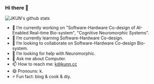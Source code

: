 ### Hi there 👋

![JKUN's github stats](https://github-readme-stats.vercel.app/api?username=wjkbfq&show_icons=true&theme=vue&count_private=true)

- 🔭 I’m currently working on "Software-Hardware Co-design of AI-Enabled Real-time Bio-system", "Cognitive Neuromorphic Systems".
- 🌱 I’m currently learning Software-Hardware Co-design.
- 👯 I’m looking to collaborate on Software-Hardware Co-design Bio-system.
- 🤔 I’m looking for help with Neuromorphic.
- 💬 Ask me about Computer.
- 📫 How to reach me: k@kunn.cc
- 😄 Pronouns: k.
- ⚡ Fun fact: blog & cook & diy.

<!--
[![Top Langs](https://github-readme-stats.vercel.app/api/top-langs/?username=wjkbfq&layout=compact&count_private=true)](https://github.com/anuraghazra/github-readme-stats)

**wjkbfq/wjkbfq** is a ✨ _special_ ✨ repository because its `README.md` (this file) appears on your GitHub profile.

Here are some ideas to get you started:

- 🔭 I’m currently working on ...
- 🌱 I’m currently learning ...
- 👯 I’m looking to collaborate on ...
- 🤔 I’m looking for help with ...
- 💬 Ask me about ...
- 📫 How to reach me: ...
- 😄 Pronouns: ...
- ⚡ Fun fact: ...


---20201221, 
- 🌱 I was a former senior developer of Alibaba for three years.
- 🤔 After leaving it, I joined a blockchain company as the Core developer.
- 🔭 I’m currently working on ChainX.org.
- 👯 I’m looking to collaborate on blockchain.

-->
